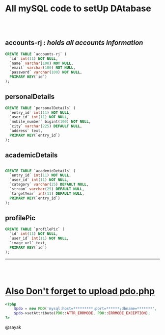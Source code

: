 <h1>All mySQL code to setUp DAtabase</h1>
<br/><br/>

<h2>accounts-rj : <i>holds all accounts information</i></h2>

```sql
CREATE TABLE `accounts-rj` (
  `id` int(11) NOT NULL,
  `name` varchar(100) NOT NULL,
  `email` varchar(100) NOT NULL,
  `password` varchar(100) NOT NULL,
  PRIMARY KEY(`id`)
);
```

<h2>personalDetails</h2>

```sql
CREATE TABLE `personalDetails` (
  `entry_id` int(11) NOT NULL,
  `user_id` int(11) NOT NULL,
  `mobile_number` bigint(100) NOT NULL,
  `city` varchar(225) DEFAULT NULL,
  `address` text,
  PRIMARY KEY(`entry_id`)
);
```

<h2>academicDetails</h2>

```sql

CREATE TABLE `academicDetails` (
  `entry_id` int(11) NOT NULL,
  `user_id` int(11) NOT NULL,
  `category` varchar(25) DEFAULT NULL,
  `stream` varchar(25) DEFAULT NULL,
  `targetYear` int(11) DEFAULT NULL,
  PRIMARY KEY(`entry_id`)
);
```

<h2>profilePic</h2>

```sql
CREATE TABLE `profilePic` (
  `id` int(11) NOT NULL,
  `user_id` int(11) NOT NULL,
  `image_url` text,
  PRIMARY KEY(`id`)
);
```

<hr>
<br/><br/>
<a href = "./pdo.php"><div>
<h1>Also Don't forget to upload pdo.php</h1>
<a href = "./pdo.php">

```php
<?php
	$pdo = new PDO('mysql:host=*********;port=******;dbname=*******', '*****', '*******');
    $pdo->setAttribute(PDO::ATTR_ERRMODE, PDO::ERRMODE_EXCEPTION);
?>
```
</a>
</div></a>


@sayak